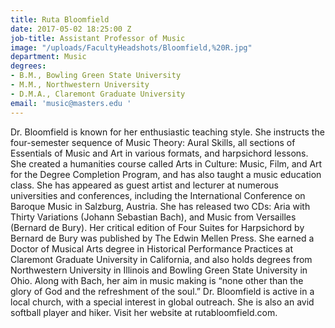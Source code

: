 ```yaml
---
title: Ruta Bloomfield
date: 2017-05-02 18:25:00 Z
job-title: Assistant Professor of Music
image: "/uploads/FacultyHeadshots/Bloomfield,%20R.jpg"
department: Music
degrees:
- B.M., Bowling Green State University
- M.M., Northwestern University
- D.M.A., Claremont Graduate University
email: 'music@masters.edu '
---
```


Dr. Bloomfield is known for her enthusiastic teaching style.  She instructs the four-semester sequence of Music Theory: Aural Skills, all sections of Essentials of Music and Art in various formats, and harpsichord lessons.  She created a humanities course called Arts in Culture: Music, Film, and Art for the Degree Completion Program, and has also taught a music education class.  She has appeared as guest artist and lecturer at numerous universities and conferences, including the International Conference on Baroque Music in Salzburg, Austria.  She has released two CDs:  Aria with Thirty Variations (Johann Sebastian Bach), and Music from Versailles (Bernard de Bury).  Her critical edition of Four Suites for Harpsichord by Bernard de Bury was published by The Edwin Mellen Press.  She earned a Doctor of Musical Arts degree in Historical Performance Practices at Claremont Graduate University in California, and also holds degrees from Northwestern University in Illinois and Bowling Green State University in Ohio.  Along with Bach, her aim in music making is “none other than the glory of God and the refreshment of the soul.”  Dr. Bloomfield is active in a local church, with a special interest in global outreach.  She is also an avid softball player and hiker.  Visit her website at rutabloomfield.com.